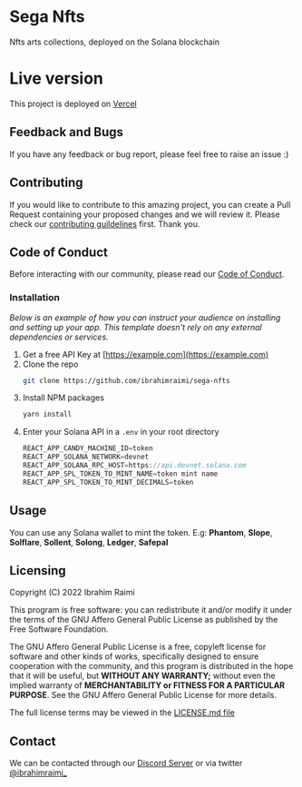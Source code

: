 # Sega Nfts

Nfts arts collections, deployed on the Solana blockchain

# Live version

This project is deployed on [Vercel](https://nfts-sega.vercel.app/)

## Feedback and Bugs

If you have any feedback or bug report, please feel free to raise an issue :)

## Contributing

If you would like to contribute to this amazing project, you can create a Pull Request containing your proposed changes and we will review it. Please check our [contributing guildelines](CONTRIBUTING.md) first. Thank you.

## Code of Conduct

Before interacting with our community, please read our [Code of Conduct](CODE_OF_CONDUCT.md).

### Installation

_Below is an example of how you can instruct your audience on installing and setting up your app. This template doesn't rely on any external dependencies or services._

1. Get a free API Key at [https://example.com](https://example.com)
2. Clone the repo
   ```sh
   git clone https://github.com/ibrahimraimi/sega-nfts
   ```
3. Install NPM packages
   ```sh
   yarn install
   ```
4. Enter your Solana API in a `.env` in your root directory
   ```js
   REACT_APP_CANDY_MACHINE_ID=token
   REACT_APP_SOLANA_NETWORK=devnet
   REACT_APP_SOLANA_RPC_HOST=https://api.devnet.solana.com
   REACT_APP_SPL_TOKEN_TO_MINT_NAME=token mint name
   REACT_APP_SPL_TOKEN_TO_MINT_DECIMALS=token
   ```

<!-- USAGE EXAMPLES -->
## Usage

You can use any Solana wallet to mint the token. E.g: **Phantom**, **Slope**, **Solflare**, **Sollent**, **Solong**, **Ledger**, **Safepal**

## Licensing

Copyright (C) 2022 Ibrahim Raimi

This program is free software: you can redistribute it and/or modify it under the terms of the GNU Affero General Public License as published by the Free Software Foundation.

The GNU Affero General Public License is a free, copyleft license for software and other kinds of works, specifically designed to ensure cooperation with the community, and this program is distributed in the hope that it will be useful, but **WITHOUT ANY WARRANTY;** without even the implied warranty of **MERCHANTABILITY or FITNESS FOR A PARTICULAR PURPOSE**. See the GNU Affero General Public License for more details.

The full license terms may be viewed in the [LICENSE.md file](./LICENSE.md)

## Contact

We can be contacted through our [Discord Server](https://discord.com) or via twitter [@ibrahimraimi\_](https://twitter.com/ibrahimraimi_)
